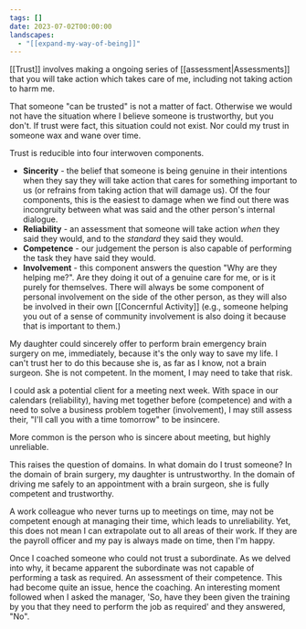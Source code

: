 ```yaml
---
tags: []
date: 2023-07-02T00:00:00
landscapes:
  - "[[expand-my-way-of-being]]"
---
```

[[Trust]] involves making a ongoing series of [[assessment|Assessments]] that you will take action which takes care of me, including not taking action to harm me.

That someone "can be trusted" is not a matter of fact. Otherwise we would not have the situation where I believe someone is trustworthy, but you don't. If trust were fact, this situation could not exist. Nor could my trust in someone wax and wane over time.

Trust is reducible into four interwoven components.

- **Sincerity** - the belief that someone is being genuine in their intentions when they say they will take action that cares for something important to us (or refrains from taking action that will damage us). Of the four components, this is the easiest to damage when we find out there was incongruity between what was said and the other person's internal dialogue.
- **Reliability** - an assessment that someone will take action *when* they said they would, and to the *standard* they said they would.
- **Competence** - our judgement the person is also capable of performing the task they have said they would. 
- **Involvement** - this component answers the question "Why are they helping me?". Are they doing it out of a genuine care for me, or is it purely for themselves. There will always be some component of personal involvement on the side of the other person, as they will also be involved in their own [[Concernful Activity]] (e.g., someone helping you out of a sense of community involvement is also doing it because that is important to them.) 

My daughter could sincerely offer to perform brain emergency brain surgery on me, immediately, because it's the only way to save my life. I can't trust her to do this because she is, as far as I know, not a brain surgeon. She is not competent. In the moment, I may need to take that risk.

I could ask a potential client for a meeting next week. With space in our calendars (reliability), having met together before (competence) and with a need to solve a business problem together (involvement), I may still assess their, "I'll call you with a time tomorrow" to be insincere.

More common is the person who is sincere about meeting, but highly unreliable.

This raises the question of domains. In what domain do I trust someone? In the domain of brain surgery, my daughter is untrustworthy. In the domain of driving me safely to an appointment with a brain surgeon, she is fully competent and trustworthy.

A work colleague who never turns up to meetings on time, may not be competent enough at managing their time, which leads to unreliability. Yet, this does not mean I can extrapolate out to all areas of their work. If they are the payroll officer and my pay is always made on time, then I'm happy.

Once I coached someone who could not trust a subordinate. As we delved into why, it became apparent the subordinate was not capable of performing a task as required. An assessment of their competence. This had become quite an issue, hence the coaching. An interesting moment followed when I asked the manager, 'So, have they been given the training by you that they need to perform the job as required' and they answered, "No".
